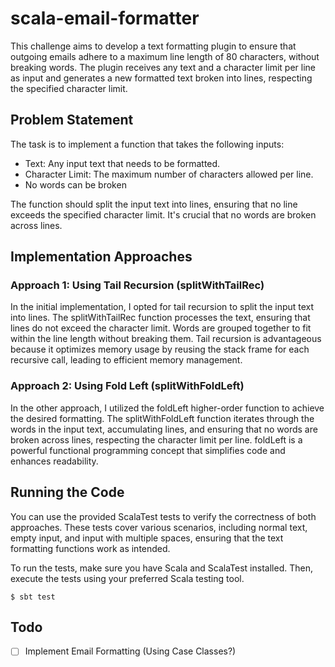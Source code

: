 # scala-email-formatter

This challenge aims to develop a text formatting plugin to ensure that outgoing emails adhere to a maximum line length of 80 characters, without breaking words. The plugin receives any text and a character limit per line as input and generates a new formatted text broken into lines, respecting the specified character limit.

## Problem Statement
The task is to implement a function that takes the following inputs:

- Text: Any input text that needs to be formatted.
- Character Limit: The maximum number of characters allowed per line.
- No words can be broken

The function should split the input text into lines, ensuring that no line exceeds the specified character limit. It's crucial that no words are broken across lines.

## Implementation Approaches
### Approach 1: Using Tail Recursion (splitWithTailRec)
In the initial implementation, I opted for tail recursion to split the input text into lines. The splitWithTailRec function processes the text, ensuring that lines do not exceed the character limit. Words are grouped together to fit within the line length without breaking them. Tail recursion is advantageous because it optimizes memory usage by reusing the stack frame for each recursive call, leading to efficient memory management.

### Approach 2: Using Fold Left (splitWithFoldLeft)
In the other approach, I utilized the foldLeft higher-order function to achieve the desired formatting. The splitWithFoldLeft function iterates through the words in the input text, accumulating lines, and ensuring that no words are broken across lines, respecting the character limit per line. foldLeft is a powerful functional programming concept that simplifies code and enhances readability.

## Running the Code
You can use the provided ScalaTest tests to verify the correctness of both approaches. These tests cover various scenarios, including normal text, empty input, and input with multiple spaces, ensuring that the text formatting functions work as intended.

To run the tests, make sure you have Scala and ScalaTest installed. Then, execute the tests using your preferred Scala testing tool.

```
$ sbt test
```

## Todo
- [ ] Implement Email Formatting (Using Case Classes?)